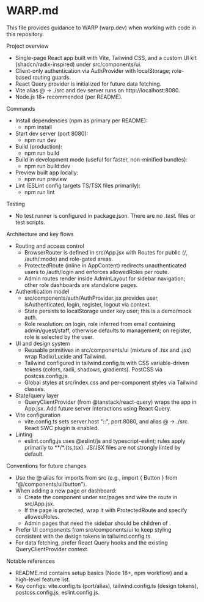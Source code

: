 # WARP.md

This file provides guidance to WARP (warp.dev) when working with code in this repository.

Project overview
- Single-page React app built with Vite, Tailwind CSS, and a custom UI kit (shadcn/radix-inspired) under src/components/ui.
- Client-only authentication via AuthProvider with localStorage; role-based routing guards.
- React Query provider is initialized for future data fetching.
- Vite alias @ -> ./src and dev server runs on http://localhost:8080.
- Node.js 18+ recommended (per README).

Commands
- Install dependencies (npm as primary per README):
  - npm install
- Start dev server (port 8080):
  - npm run dev
- Build (production):
  - npm run build
- Build in development mode (useful for faster, non-minified bundles):
  - npm run build:dev
- Preview built app locally:
  - npm run preview
- Lint (ESLint config targets TS/TSX files primarily):
  - npm run lint

Testing
- No test runner is configured in package.json. There are no *.test.* files or test scripts.

Architecture and key flows
- Routing and access control
  - BrowserRouter is defined in src/App.jsx with Routes for public (/, /auth/:mode) and role-gated areas.
  - ProtectedRoute (inline in AppContent) redirects unauthenticated users to /auth/login and enforces allowedRoles per route.
  - Admin routes render inside AdminLayout for sidebar navigation; other role dashboards are standalone pages.
- Authentication model
  - src/components/auth/AuthProvider.jsx provides user, isAuthenticated, login, register, logout via context.
  - State persists to localStorage under key user; this is a demo/mock auth.
  - Role resolution: on login, role inferred from email containing admin/guest/staff, otherwise defaults to management; on register, role is selected by the user.
- UI and design system
  - Reusable primitives in src/components/ui (mixture of .tsx and .jsx) wrap Radix/Lucide and Tailwind.
  - Tailwind configured in tailwind.config.ts with CSS variable-driven tokens (colors, radii, shadows, gradients). PostCSS via postcss.config.js.
  - Global styles at src/index.css and per-component styles via Tailwind classes.
- State/query layer
  - QueryClientProvider (from @tanstack/react-query) wraps the app in App.jsx. Add future server interactions using React Query.
- Vite configuration
  - vite.config.ts sets server.host "::", port 8080, and alias @ -> ./src. React SWC plugin is enabled.
- Linting
  - eslint.config.js uses @eslint/js and typescript-eslint; rules apply primarily to **/*.{ts,tsx}. JS/JSX files are not strongly linted by default.

Conventions for future changes
- Use the @ alias for imports from src (e.g., import { Button } from "@/components/ui/button").
- When adding a new page or dashboard:
  - Create the component under src/pages and wire the route in src/App.jsx.
  - If the page is protected, wrap it with ProtectedRoute and specify allowedRoles.
  - Admin pages that need the sidebar should be children of <AdminLayout>.
- Prefer UI components from src/components/ui to keep styling consistent with the design tokens in tailwind.config.ts.
- For data fetching, prefer React Query hooks and the existing QueryClientProvider context.

Notable references
- README.md contains setup basics (Node 18+, npm workflow) and a high-level feature list.
- Key configs: vite.config.ts (port/alias), tailwind.config.ts (design tokens), postcss.config.js, eslint.config.js.
